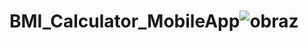 # BMI_Calculator_MobileApp![obraz](https://user-images.githubusercontent.com/56191739/225781164-d9301e49-2670-4cfd-a49f-f7d071714f40.png)
